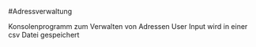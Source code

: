 #Adressverwaltung

Konsolenprogramm zum Verwalten von Adressen
User Input wird in einer csv Datei gespeichert
